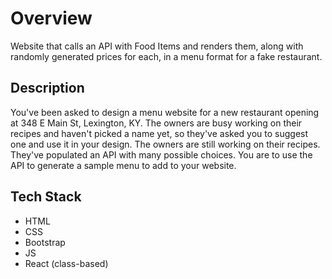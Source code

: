 # Overview
Website that calls an API with Food Items and renders them, along with randomly generated prices for each, in a menu format for a fake restaurant.

## Description
You've been asked to design a menu website for a new restaurant opening at 348 E Main St, Lexington, KY. The owners are busy working on their recipes and haven't picked a name yet, so they've asked you to suggest one and use it in your design.
The owners are still working on their recipes. They've populated an API with many possible choices. You are to use the API to generate a sample menu to add to your website.

## Tech Stack
- HTML
- CSS
- Bootstrap
- JS
- React (class-based)
